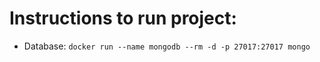 # Instructions to run project:
- Database: ```docker run --name mongodb --rm -d -p 27017:27017 mongo```
